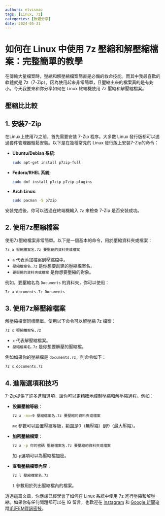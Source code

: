 ```yaml
---
authors: elvismao
tags: [Linux, 7z]
categories: [軟體分享]
date: 2024-05-31
---
```


# 如何在 Linux 中使用 7z 壓縮和解壓縮檔案：完整簡單的教學

在傳輸大量檔案時，壓縮和解壓縮檔案簡直是必備的救命技能。而其中我最喜歡的軟體就是 7z（7-Zip），因為使用起來非常簡單，且壓縮出來的檔案真的是有夠小。今天我要來和你分享如何在 Linux 終端機使用 7z 壓縮和解壓縮檔案。



## 壓縮比比較

## 1. 安裝7-Zip

在Linux上使用7z之前，首先需要安裝 7-Zip 程序。大多數 Linux 發行版都可以透過套件管理器輕鬆安裝。以下是在幾種常見的 Linux 發行版上安裝7-Zip的命令：

- **Ubuntu/Debian 系統**:

  ```bash
  sudo apt-get install p7zip-full
  ```

- **Fedora/RHEL 系統**:

  ```bash
  sudo dnf install p7zip p7zip-plugins
  ```

- **Arch Linux**:
  ```bash
  sudo pacman -S p7zip
  ```

安裝完成後，你可以透過在終端機輸入 `7z` 來檢查 7-Zip 是否安裝成功。

## 2. 使用7z壓縮檔案

使用7z壓縮檔案非常簡單。以下是一個基本的命令，用於壓縮資料夾或檔案：

```bash
7z a 壓縮檔案名.7z 要壓縮的資料夾或檔案
```

- `a` 代表添加檔案到壓縮檔中。
- `壓縮檔案名.7z` 是你想要創建的壓縮檔案名。
- `要壓縮的資料夾或檔案` 是你想要壓縮的對象。

例如，要壓縮名為 `Documents` 的資料夾，你可以使用：

```bash
7z a documents.7z Documents
```

## 3. 使用7z解壓縮檔案

解壓縮檔案同樣簡單。使用以下命令可以解壓縮 7z 檔案：

```bash
7z x 壓縮檔案名.7z
```

- `x` 代表解壓縮檔案。
- `壓縮檔案名.7z` 是你想要解壓的壓縮檔。

例如如果你的壓縮檔是 `documents.7z`，則命令如下：

```bash
7z x documents.7z
```

## 4. 進階選項和技巧

7-Zip提供了許多進階選項，讓你可以更精確地控制壓縮和解壓縮過程。例如：

- **設置壓縮等級**：

  ```bash
  7z a -mx=9 壓縮檔案名.7z 要壓縮的資料夾或檔案
  ```

  `mx` 參數可以設置壓縮等級，範圍是0（無壓縮）到9（最大壓縮）。

- **加密壓縮檔案**：

  ```bash
  7z a -p 你的密碼 壓縮檔案名.7z 要壓縮的資料夾或檔案
  ```

  加`-p`選項可以為壓縮檔加密。

- **查看壓縮檔案內容**：
  ```bash
  7z l 壓縮檔案名.7z
  ```
  `l` 參數用於列出壓縮檔內的檔案。

透過這篇文章，你應該已經學會了如何在 Linux 系統中使用 7z 進行壓縮和解壓縮。如果你有任何問題都可以在 IG 留言，也歡迎在 [Instagram](https://www.instagram.com/em.tec.blog) 和 [Google 新聞](https://news.google.com/publications/CAAqBwgKMKXLvgswsubVAw?ceid=TW:zh-Hant&oc=3)追蹤[毛哥EM資訊密技](https://em-tec.github.io/)。
